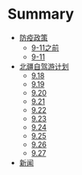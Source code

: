 <!--
 * @Author: 吴迪
 * @Date: 2021-09-07 21:18:59
 * @LastEditors: OBKoro1
 * @LastEditTime: 2021-09-12 15:51:40
-->
# Summary
* [防疫政策](note/防疫政策.md)
    * [9-11之前](note/防疫政策/9-11之前.md)
    * [9-11](note/防疫政策/9-11.md)
* [北疆自驾游计划](README.md)
    * [9.18](note/day1.md)
    * [9.19](note/day2.md)
    * [9.20](note/day3.md)
    * [9.21](note/day4.md)
    * [9.22](note/day5.md)
    * [9.23](note/day6.md)
    * [9.24](note/day7.md)
    * [9.25](note/day8.md)
    * [9.26](note/day9.md)
    * [9.27](note/day10.md)
* [新闻]()

